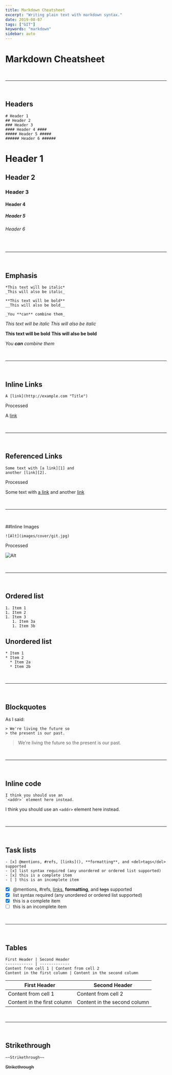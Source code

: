 ```yaml
---
title: Markdown Cheatsheet
excerpt: "Writing plain text with markdown syntax."
date: 2019-08-07
tags: ["GIT"]
keywords: "markdown"
sidebar: auto
---
```


# Markdown Cheatsheet

<br>
<hr>
<br>

## Headers

```
# Header 1
## Header 2
### Header 3
#### Header 4 ####
##### Header 5 #####
###### Header 6 ######
```

# Header 1

## Header 2

### Header 3

#### Header 4

##### Header 5

###### Header 6

<br>
<hr >
<br>

## Emphasis

```
*This text will be italic*
_This will also be italic_

**This text will be bold**
__This will also be bold__

_You **can** combine them_
```

_This text will be italic_
_This will also be italic_

**This text will be bold**
**This will also be bold**

_You **can** combine them_

<br>
<hr >
<br>

## Inline Links

```
A [link](http://example.com "Title")
```

Processed

A [link](http://example.com "Title")

<br>
<hr>
<br>

## Referenced Links

```
Some text with [a link][1] and
another [link][2].
```

Processed

[1]: http://example.com/ "Title"
[2]: http://example.org/ "Title"

Some text with [a link][1] and
another [link][2]

<br>
<hr>
<br>

##Inline Images

```
![Alt](images/cover/git.jpg)
```

Processed

![Alt](images/cover/git.jpg)

<br>
<hr >
<br>

## Ordered list

```
1. Item 1
1. Item 2
1. Item 3
   1. Item 3a
   1. Item 3b
```

## Unordered list

```
* Item 1
* Item 2
  * Item 2a
  * Item 2b
```

<br>
<hr >
<br>

## Blockquotes

As I said:

```
> We're living the future so
> the present is our past.
```

> We're living the future so
> the present is our past.

<br>
<hr >
<br>

## Inline code

```
I think you should use an
`<addr>` element here instead.
```

I think you should use an
`<addr>` element here instead.

<br>
<hr >
<br>

## Task lists

```
- [x] @mentions, #refs, [links](), **formatting**, and <del>tags</del> supported
- [x] list syntax required (any unordered or ordered list supported)
- [x] this is a complete item
- [ ] this is an incomplete item
```

- [x] @mentions, #refs, [links](), **formatting**, and <del>tags</del> supported
- [x] list syntax required (any unordered or ordered list supported)
- [x] this is a complete item
- [ ] this is an incomplete item

<br>
<hr >
<br>

## Tables

```
First Header | Second Header
------------ | -------------
Content from cell 1 | Content from cell 2
Content in the first column | Content in the second column
```

| First Header                | Second Header                |
| --------------------------- | ---------------------------- |
| Content from cell 1         | Content from cell 2          |
| Content in the first column | Content in the second column |

<br>
<hr >
<br>

## Strikethrough

```
~~Strikethrough~~
```

~~Strikethrough~~
